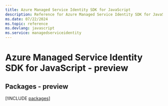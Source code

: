 ```yaml
---
title: Azure Managed Service Identity SDK for JavaScript
description: Reference for Azure Managed Service Identity SDK for JavaScript
ms.date: 07/22/2024
ms.topic: reference
ms.devlang: javascript
ms.service: managedserviceidentity
---
```

# Azure Managed Service Identity SDK for JavaScript - preview
## Packages - preview
[!INCLUDE [packages](managed-service-identity-index.md)]